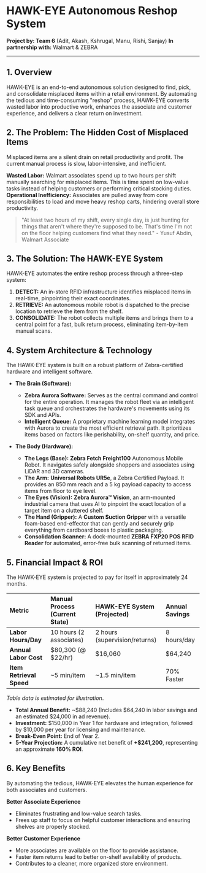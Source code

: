 # HAWK-EYE Autonomous Reshop System

**Project by: Team 6** (Adit, Akash, Kshrugal, Manu, Rishi, Sanjay) 
**In partnership with:** Walmart & ZEBRA 

---

## 1. Overview

HAWK-EYE is an end-to-end autonomous solution designed to find, pick, and consolidate misplaced items within a retail environment. By automating the tedious and time-consuming "reshop" process, HAWK-EYE converts wasted labor into productive work, enhances the associate and customer experience, and delivers a clear return on investment.

## 2. The Problem: The Hidden Cost of Misplaced Items

Misplaced items are a silent drain on retail productivity and profit. The current manual process is slow, labor-intensive, and inefficient.

**Wasted Labor:** Walmart associates spend up to two hours per shift manually searching for misplaced items. This is time spent on low-value tasks instead of helping customers or performing critical stocking duties.
**Operational Inefficiency:** Associates are pulled away from core responsibilities to load and move heavy reshop carts, hindering overall store productivity.

> "At least two hours of my shift, every single day, is just hunting for things that aren't where they're supposed to be. That's time I'm not on the floor helping customers find what they need." - Yusuf Abdin, Walmart Associate

## 3. The Solution: The HAWK-EYE System

HAWK-EYE automates the entire reshop process through a three-step system:

1.  **DETECT:** An in-store RFID infrastructure identifies misplaced items in real-time, pinpointing their exact coordinates.
2.  **RETRIEVE:** An autonomous mobile robot is dispatched to the precise location to retrieve the item from the shelf.
3.  **CONSOLIDATE:** The robot collects multiple items and brings them to a central point for a fast, bulk return process, eliminating item-by-item manual scans.

## 4. System Architecture & Technology

The HAWK-EYE system is built on a robust platform of Zebra-certified hardware and intelligent software.

* **The Brain (Software):**
    * **Zebra Aurora Software:** Serves as the central command and control for the entire operation. It manages the robot fleet via an intelligent task queue and orchestrates the hardware's movements using its SDK and APIs.
    * **Intelligent Queue:** A proprietary machine learning model integrates with Aurora to create the most efficient retrieval path. It prioritizes items based on factors like perishability, on-shelf quantity, and price.

* **The Body (Hardware):**
    * **The Legs (Base):** **Zebra Fetch Freight100** Autonomous Mobile Robot. It navigates safely alongside shoppers and associates using LiDAR and 3D cameras.
    * **The Arm:** **Universal Robots UR5e**, a Zebra Certified Payload. It provides an 850 mm reach and a 5 kg payload capacity to access items from floor to eye level.
    * **The Eyes (Vision):** **Zebra Aurora™ Vision**, an arm-mounted industrial camera that uses AI to pinpoint the exact location of a target item on a cluttered shelf.
    * **The Hand (Gripper):** A **Custom Suction Gripper** with a versatile foam-based end-effector that can gently and securely grip everything from cardboard boxes to plastic packaging.
    * **Consolidation Scanner:** A dock-mounted **ZEBRA FXP20 POS RFID Reader** for automated, error-free bulk scanning of returned items.

## 5. Financial Impact & ROI

The HAWK-EYE system is projected to pay for itself in approximately 24 months.

| Metric | Manual Process (Current State) | HAWK-EYE System (Projected) | Annual Savings |
| :--- | :--- | :--- | :--- |
| **Labor Hours/Day** | 10 hours (2 associates) | 2 hours (supervision/returns) | 8 hours/day |
| **Annual Labor Cost**| \$80,300 (@ \$22/hr) | \$16,060 | \$64,240 |
| **Item Retrieval Speed**| ~5 min/item | ~1.5 min/item | 70% Faster |

*Table data is estimated for illustration*.

* **Total Annual Benefit:** ~$88,240 (Includes \$64,240 in labor savings and an estimated \$24,000 in ad revenue).
* **Investment:** \$150,000 in Year 1 for hardware and integration, followed by \$10,000 per year for licensing and maintenance.
* **Break-Even Point:** End of Year 2.
* **5-Year Projection:** A cumulative net benefit of **+$241,200**, representing an approximate **160% ROI**.

## 6. Key Benefits

By automating the tedious, HAWK-EYE elevates the human experience for both associates and customers.

**Better Associate Experience** 
* Eliminates frustrating and low-value search tasks.
* Frees up staff to focus on helpful customer interactions and ensuring shelves are properly stocked.

**Better Customer Experience** 
* More associates are available on the floor to provide assistance.
* Faster item returns lead to better on-shelf availability of products.
* Contributes to a cleaner, more organized store environment.
